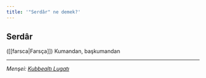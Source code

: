 ```yaml
---
title: '"Serdâr" ne demek?'
---
```


## Serdâr
([[farsca|Farsça]]) Kumandan, başkumandan

---
*Menşei: [Kubbealtı Lugatı](https://www.lugatim.com/s/Serdâr)*